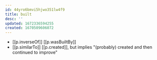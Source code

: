 ```yaml
---
id: 44yro6bmvi5hjwo351lw4f9
title: built
desc: ''
updated: 1672336594255
created: 1670509606072
---
```


- [[p.inverseOf]] [[p.wasBuiltBy]]
- [[p.similarTo]] [[p.created]], but implies "(probably) created and then continued to improve"